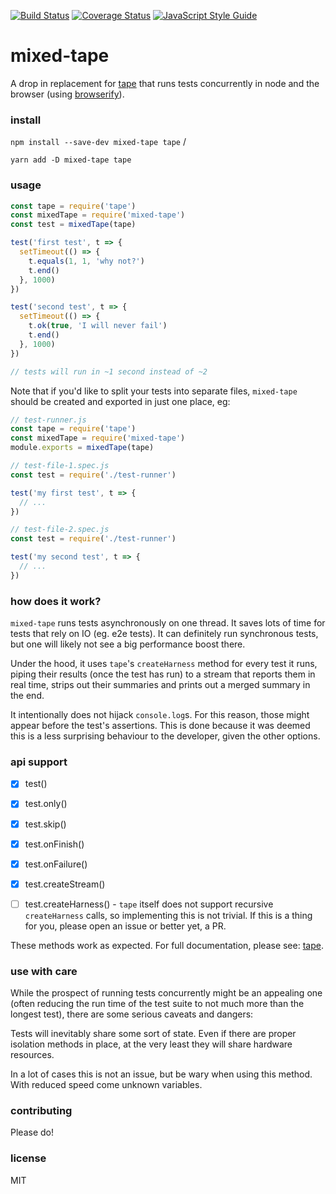 [![Build Status](https://travis-ci.org/imsnif/mixed-tape.svg?branch=master)](https://travis-ci.org/imsnif/synp) [![Coverage Status](https://coveralls.io/repos/github/imsnif/mixed-tape/badge.svg?branch=master)](https://coveralls.io/github/imsnif/synp?branch=master) [![JavaScript Style Guide](https://img.shields.io/badge/code_style-standard-brightgreen.svg)](https://standardjs.com)

# mixed-tape
A drop in replacement for [tape](https://github.com/substack/tape) that runs tests concurrently in node and the browser (using [browserify](https://github.com/browserify/browserify)).

### install
`npm install --save-dev mixed-tape tape` /

`yarn add -D mixed-tape tape`

### usage
```javascript
const tape = require('tape')
const mixedTape = require('mixed-tape')
const test = mixedTape(tape)

test('first test', t => {
  setTimeout(() => {
    t.equals(1, 1, 'why not?')
    t.end()
  }, 1000)
})

test('second test', t => {
  setTimeout(() => {
    t.ok(true, 'I will never fail')
    t.end()
  }, 1000)
})

// tests will run in ~1 second instead of ~2
```

Note that if you'd like to split your tests into separate files, `mixed-tape` should be created and exported in just one place, eg:
```javascript
// test-runner.js
const tape = require('tape')
const mixedTape = require('mixed-tape')
module.exports = mixedTape(tape)

// test-file-1.spec.js
const test = require('./test-runner')

test('my first test', t => {
  // ...
})

// test-file-2.spec.js
const test = require('./test-runner')

test('my second test', t => {
  // ...
})
```
### how does it work?
`mixed-tape` runs tests asynchronously on one thread. It saves lots of time for tests that rely on IO (eg. e2e tests). It can definitely run synchronous tests, but one will likely not see a big performance boost there.

Under the hood, it uses `tape`'s `createHarness` method for every test it runs, piping their results (once the test has run) to a stream that reports them in real time, strips out their summaries and prints out a merged summary in the end.

It intentionally does not hijack `console.log`s. For this reason, those might appear before the test's assertions. This is done because it was deemed this is a less surprising behaviour to the developer, given the other options.

### api support
- [x] test()

- [x] test.only()

- [x] test.skip()

- [x] test.onFinish()

- [x] test.onFailure()

- [x] test.createStream()

- [ ] test.createHarness() - `tape` itself does not support recursive `createHarness` calls, so implementing this is not trivial. If this is a thing for you, please open an issue or better yet, a PR.

These methods work as expected. For full documentation, please see: [tape](https://github.com/substack/tape).

### use with care
While the prospect of running tests concurrently might be an appealing one (often reducing the run time of the test suite to not much more than the longest test), there are some serious caveats and dangers:

Tests will inevitably share some sort of state. Even if there are proper isolation methods in place, at the very least they will share hardware resources.

In a lot of cases this is not an issue, but be wary when using this method. With reduced speed come unknown variables.

### contributing
Please do!

### license
MIT
